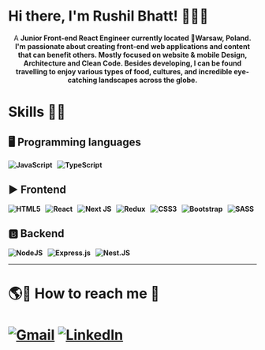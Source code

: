 ### <h1 align="centre">Hi there, I'm Rushil Bhatt! 🙋🏽‍♂️</h1>

<p align = "center">A <b>Junior Front-end React Engineer<b> currently located 📍Warsaw, Poland. I'm passionate about creating front-end web applications and content that can benefit others. Mostly focused on website & mobile Design, Architecture and Clean Code. Besides developing, I can be found travelling to enjoy various types of food, cultures, and incredible eye-catching landscapes across the globe. 
  
### <h1>Skills 🎯💪</h1>
## 🖥️ Programming languages
![JavaScript](https://img.shields.io/badge/javascript-%23323330.svg?style=for-the-badge&logo=javascript&logoColor=%23F7DF1E) &nbsp; ![TypeScript](https://img.shields.io/badge/typescript-%23007ACC.svg?style=for-the-badge&logo=typescript&logoColor=white)

## ▶ Frontend 
![HTML5](https://img.shields.io/badge/html5-%23E34F26.svg?style=for-the-badge&logo=html5&logoColor=white) &nbsp; ![React](https://img.shields.io/badge/react-%2320232a.svg?style=for-the-badge&logo=react&logoColor=%2361DAFB) &nbsp; ![Next JS](https://img.shields.io/badge/Next-black?style=for-the-badge&logo=next.js&logoColor=white) &nbsp; ![Redux](https://img.shields.io/badge/redux-%23593d88.svg?style=for-the-badge&logo=redux&logoColor=white)
&nbsp; ![CSS3](https://img.shields.io/badge/css3-%231572B6.svg?style=for-the-badge&logo=css3&logoColor=white) &nbsp; ![Bootstrap](https://img.shields.io/badge/bootstrap-%23563D7C.svg?style=for-the-badge&logo=bootstrap&logoColor=white) &nbsp; ![SASS](https://img.shields.io/badge/SASS-hotpink.svg?style=for-the-badge&logo=SASS&logoColor=white) 

  
## 🅱 Backend

![NodeJS](https://img.shields.io/badge/node.js-6DA55F?style=for-the-badge&logo=node.js&logoColor=white) &nbsp; ![Express.js](https://img.shields.io/badge/express.js-%23404d59.svg?style=for-the-badge&logo=express&logoColor=%2361DAFB) &nbsp; ![Nest.JS](https://img.shields.io/badge/-NestJS-E10098?style=for-the-badge&logo=NestJS&logoColor=white)
<br />
<hr/>
<h1> 🌎🔗 How to reach me 🚀<h1>
<p>
	<a href="mailto:rushilcodelab@gmail.com"><img src="https://img.icons8.com/ios/50/22C3E6/gmail.png" alt="Gmail"/></a>
	<a href="https://www.linkedin.com/in/rushil-bhatt-5a8402157/"><img src="https://img.icons8.com/ios/50/22C3E6/linkedin.png" alt="LinkedIn"/></a>
</p>

<!-- - 🔭 
- 🌱 I’m currently diving deep into react concepts and learning web3 technologies
- 💬 Ask me about 
- ⚡ Fun fact: ... -->
